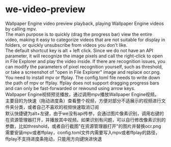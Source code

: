 # we-video-preview
Wallpaper Engine video preview playback, playing Wallpaper Engine videos by calling mpv.<br/>
The main purpose is to quickly (drag the progress bar) view the entire video, making it easy to categorize videos that are not suitable for display in folders, or quickly unsubscribe from videos you don't like.<br/>
The default shortcut key is alt + left click. Since we do not have an API parameter, it will recognize the image pixels and call the right-click to open in File Explorer and play the video inside. If there are recognition issues, you can modify the parameters of pixel recognition yourself, such as threshold, or take a screenshot of "open in File Explorer" image and replace ocr.png.<br/>
You need to install mpv or ffplay. The config.toml file needs to write down the path of mpv or ffplay. ffplay does not support dragging progress bars and can only be fast-forwarded or rewound using arrow keys.<br/>
Wallpaper Engine视频预览播放，通过调用mpv播放Wallpaper Engine视频。<br/>
主要目的为快速（拖动进度条）查看整个视频，方便对部分不适展示的视频进行文件夹分类，或者自己不喜欢的视频快速取消订阅<br/>
默认快捷键为alt+左键，由于we没有api传参，会通过图片像素识别，调用右键的在资源管理器打开，并播放其中视频。如果识别有问题，可以自行修改像素识别的参数，比如threshold，或者自行截图"在资源管理器打开"的图片并替换ocr.png<br/>
需要安装mpv或者ffplay，config.toml文件内需要写入mpv或者ffplay的路径，ffplay不支持进度条拖动，只能用方向键快进快退<br/>
